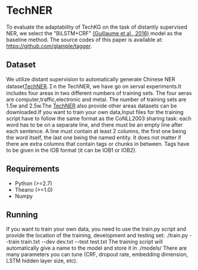 # TechNER
To evaluate the adaptability of TechKG on the task of distantly supervised NER, we select the "BiLSTM+CRF" [(Guillaume et al., 2016)](https://arxiv.org/pdf/1603.01360.pdf) model as the baseline method. The source codes of this paper is available at: https://github.com/glample/tagger.

## Dataset

We utilize distant supervision to automatically generate Chinese NER dataset[TechNER](http://www.techkg.cn/).Ｉn the TechNER, we have go on serval experiments.It includes four areas in two different numbers of training sets. The four aeras are computer,traffic,electronic and metal. The number of training sets are 1.5w and 2.5w.The [TechNER](http://www.techkg.cn/) also provide other areas datasets can be downloaded.If you want to train your own data,Input files for the training script have to follow the same format as the CoNLL2003 sharing task: each word has to be on a separate line, and there must be an empty line after each sentence. A line must contain at least 2 columns, the first one being the word itself, the last one being the named entity. It does not matter if there are extra columns that contain tags or chunks in between. Tags have to be given in the IOB format (it can be IOB1 or IOB2).     

## Requirements

- Python (>=2.7)
- Theano (>=1.0)
- Numpy 

## Running 

If you want to train your own data, you need to use the train.py script and provide the location of the training, development and testing set:
./train.py --train train.txt --dev dev.txt --test test.txt
The training script will automatically give a name to the model and store it in ./models/
There are many parameters you can tune (CRF, dropout rate, embedding dimension, LSTM hidden layer size, etc).

































